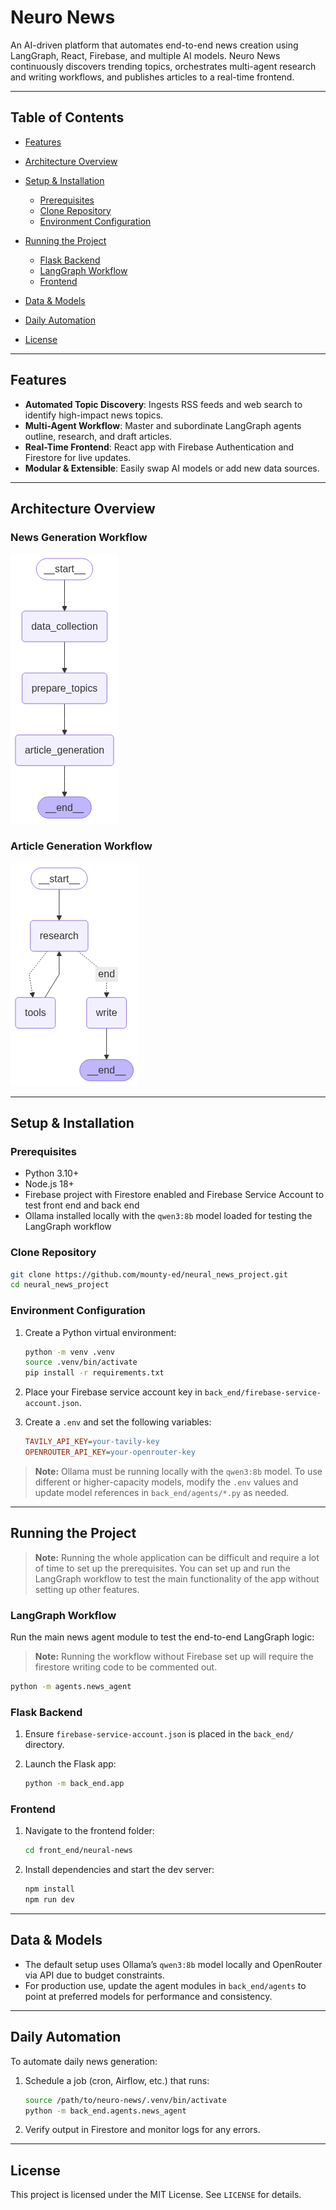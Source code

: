 # Neuro News

An AI-driven platform that automates end-to-end news creation using LangGraph, React, Firebase, and multiple AI models. Neuro News continuously discovers trending topics, orchestrates multi-agent research and writing workflows, and publishes articles to a real-time frontend.

---

## Table of Contents

* [Features](#features)
* [Architecture Overview](#architecture-overview)
* [Setup & Installation](#setup--installation)

  * [Prerequisites](#prerequisites)
  * [Clone Repository](#clone-repository)
  * [Environment Configuration](#environment-configuration)
* [Running the Project](#running-the-project)

  * [Flask Backend](#flask-backend)
  * [LangGraph Workflow](#langgraph-workflow)
  * [Frontend](#frontend)
* [Data & Models](#data--models)
* [Daily Automation](#daily-automation)
* [License](#license)

---

## Features

* **Automated Topic Discovery**: Ingests RSS feeds and web search to identify high-impact news topics.
* **Multi-Agent Workflow**: Master and subordinate LangGraph agents outline, research, and draft articles.
* **Real-Time Frontend**: React app with Firebase Authentication and Firestore for live updates.
* **Modular & Extensible**: Easily swap AI models or add new data sources.

---

## Architecture Overview

### News Generation Workflow

![News Workflow](news_workflow.png)

### Article Generation Workflow

![Article Workflow](article_workflow.png)

---

## Setup & Installation

### Prerequisites

* Python 3.10+
* Node.js 18+
* Firebase project with Firestore enabled and Firebase Service Account to test front end and back end
* Ollama installed locally with the `qwen3:8b` model loaded for testing the LangGraph workflow

### Clone Repository

```bash
git clone https://github.com/mounty-ed/neural_news_project.git
cd neural_news_project
```

### Environment Configuration

1. Create a Python virtual environment:

   ```bash
   python -m venv .venv
   source .venv/bin/activate
   pip install -r requirements.txt
   ```

2. Place your Firebase service account key in `back_end/firebase-service-account.json`.

3. Create a `.env` and set the following variables:

   ```ini
   TAVILY_API_KEY=your-tavily-key
   OPENROUTER_API_KEY=your-openrouter-key
   ```

> **Note:** Ollama must be running locally with the `qwen3:8b` model. To use different or higher-capacity models, modify the `.env` values and update model references in `back_end/agents/*.py` as needed.

---

## Running the Project

> **Note:** Running the whole application can be difficult and require a lot of time to set up the prerequisites. You can set up and run the LangGraph workflow to test the main functionality of the app without setting up other features.

### LangGraph Workflow

Run the main news agent module to test the end-to-end LangGraph logic:

> **Note:** Running the workflow without Firebase set up will require the firestore writing code to be commented out.

```bash
python -m agents.news_agent
```

### Flask Backend

1. Ensure `firebase-service-account.json` is placed in the `back_end/` directory.
2. Launch the Flask app:

   ```bash
   python -m back_end.app
   ```


### Frontend

1. Navigate to the frontend folder:

   ```bash
   cd front_end/neural-news
   ```
2. Install dependencies and start the dev server:

   ```bash
   npm install
   npm run dev
   ```

---

## Data & Models

* The default setup uses Ollama’s `qwen3:8b` model locally and OpenRouter via API due to budget constraints.
* For production use, update the agent modules in `back_end/agents` to point at preferred models for performance and consistency.

---

## Daily Automation

To automate daily news generation:

1. Schedule a job (cron, Airflow, etc.) that runs:

   ```bash
   source /path/to/neuro-news/.venv/bin/activate
   python -m back_end.agents.news_agent
   ```
2. Verify output in Firestore and monitor logs for any errors.

---

## License

This project is licensed under the MIT License. See `LICENSE` for details.
